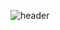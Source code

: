 ![header](https://capsule-render.vercel.app/api?type=waving&color=0:74EBD5,100:9FACE6&height=265&section=header&text=Mingi's%20Github%20&fontSize=60&fontColor=ffffff&animation=fadeIn&fontAlign=73&fontAlignY=40)
